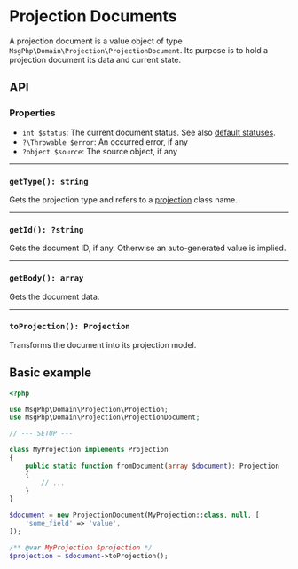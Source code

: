 # Projection Documents

A projection document is a value object of type `MsgPhp\Domain\Projection\ProjectionDocument`. Its purpose is to hold a
projection document its data and current state.

## API

### Properties

- `int $status`: The current document status. See also [default statuses][api-statuses].
- `?\Throwable $error`: An occurred error, if any
- `?object $source`: The source object, if any

---

### `getType(): string`

Gets the projection type and refers to a [projection](models.md) class name.

---

### `getId(): ?string`

Gets the document ID, if any. Otherwise an auto-generated value is implied.

---

### `getBody(): array`

Gets the document data.

---

### `toProjection(): Projection`

Transforms the document into its projection model.

## Basic example

```php
<?php

use MsgPhp\Domain\Projection\Projection;
use MsgPhp\Domain\Projection\ProjectionDocument;

// --- SETUP ---

class MyProjection implements Projection
{
    public static function fromDocument(array $document): Projection
    {
        // ...
    }
}

$document = new ProjectionDocument(MyProjection::class, null, [
    'some_field' => 'value',
]);

/** @var MyProjection $projection */
$projection = $document->toProjection();
```

[api-statuses]: https://msgphp.github.io/api/MsgPhp/Domain/Projection/ProjectionDocument.html#page-content
